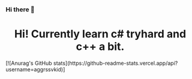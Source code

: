 ### Hi there 👋

<h1 align="center">Hi! Currently learn c# tryhard and c++ a bit.</h1>
[![Anurag's GitHub stats](https://github-readme-stats.vercel.app/api?username=aggrssvkid)]
<!--
**aggrssvkid/aggrssvkid** is a ✨ _special_ ✨ repository because its `README.md` (this file) appears on your GitHub profile.



